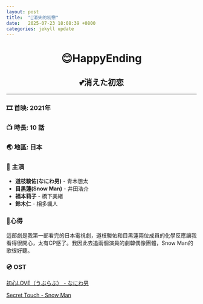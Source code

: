 ```yaml
---
layout: post
title:  "🌸消失的初戀"
date:   2025-07-23 18:08:39 +0800
categories: jekyll update
---
```


<h1 id="😊HappyEnding" style="text-align: center;"><strong>😊HappyEnding</strong></h1>

<h2 id="💕消えた初恋" style="text-align: center;"><strong>💕消えた初恋</strong></h2>

---
### 🎞️ 首映: 2021年
### 📺 時長: 10 話
### 🌏 地區: 日本
### 🌟 主演
- **道枝駿佑(なにわ男)** - 青木想太
- **目黒蓮(Snow Man)** - 井田浩介
- **福本莉子** - 橋下美緒
- **鈴木仁** - 相多颯人

### 🌸心得
這部劇是我第一部看完的日本電視劇，道枝駿佑和目黑蓮兩位成員的化學反應讓我看得很開心，太有CP感了。我因此去追兩個演員的劇韓偶像團體，Snow Man的歌很好聽。

### 💿 OST
[初心LOVE（うぶらぶ） - なにわ男](https://youtu.be/qNrRnnG8glY?feature=shared)

[Secret Touch - Snow Man](https://youtu.be/0b1a2c4d9e8?feature=shared)